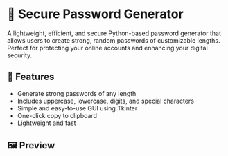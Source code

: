 # 🔐 Secure Password Generator

A lightweight, efficient, and secure Python-based password generator that allows users to create strong, random passwords of customizable lengths. Perfect for protecting your online accounts and enhancing your digital security.

## 🚀 Features

- Generate strong passwords of any length
- Includes uppercase, lowercase, digits, and special characters
- Simple and easy-to-use GUI using Tkinter
- One-click copy to clipboard
- Lightweight and fast

## 🖼️ Preview

<!-- Add a screenshot named `s

## 🛠️ Technologies Used

- Python 3.x
- Tkinter (for GUI)
- `random` and `string` modules (for password generation)
- `pyperclip` (to copy password to clipboard)

## 📦 Installation

1. **Clone the repository**
   ```bash
   git clone https://github.com/Priangshu-18/Secure-Password-Generator.git
   cd Secure-Password-Generator
